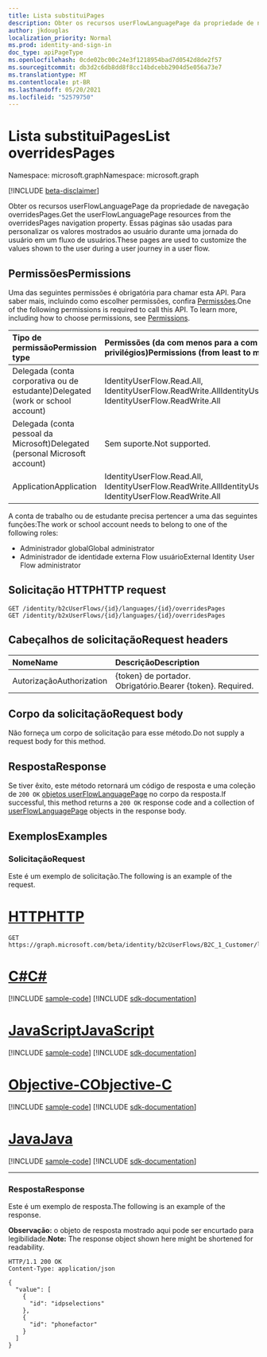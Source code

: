 ```yaml
---
title: Lista substituiPages
description: Obter os recursos userFlowLanguagePage da propriedade de navegação overridesPages.
author: jkdouglas
localization_priority: Normal
ms.prod: identity-and-sign-in
doc_type: apiPageType
ms.openlocfilehash: 0cde02bc00c24e3f1218954bad7d0542d8de2f57
ms.sourcegitcommit: db3d2c6db8dd8f8cc14bdcebb2904d5e056a73e7
ms.translationtype: MT
ms.contentlocale: pt-BR
ms.lasthandoff: 05/20/2021
ms.locfileid: "52579750"
---
```

# <a name="list-overridespages"></a><span data-ttu-id="63f4b-103">Lista substituiPages</span><span class="sxs-lookup"><span data-stu-id="63f4b-103">List overridesPages</span></span>

<span data-ttu-id="63f4b-104">Namespace: microsoft.graph</span><span class="sxs-lookup"><span data-stu-id="63f4b-104">Namespace: microsoft.graph</span></span>

[!INCLUDE [beta-disclaimer](../../includes/beta-disclaimer.md)]

<span data-ttu-id="63f4b-105">Obter os recursos userFlowLanguagePage da propriedade de navegação overridesPages.</span><span class="sxs-lookup"><span data-stu-id="63f4b-105">Get the userFlowLanguagePage resources from the overridesPages navigation property.</span></span> <span data-ttu-id="63f4b-106">Essas páginas são usadas para personalizar os valores mostrados ao usuário durante uma jornada do usuário em um fluxo de usuários.</span><span class="sxs-lookup"><span data-stu-id="63f4b-106">These pages are used to customize the values shown to the user during a user journey in a user flow.</span></span>

## <a name="permissions"></a><span data-ttu-id="63f4b-107">Permissões</span><span class="sxs-lookup"><span data-stu-id="63f4b-107">Permissions</span></span>

<span data-ttu-id="63f4b-p102">Uma das seguintes permissões é obrigatória para chamar esta API. Para saber mais, incluindo como escolher permissões, confira [Permissões](/graph/permissions-reference).</span><span class="sxs-lookup"><span data-stu-id="63f4b-p102">One of the following permissions is required to call this API. To learn more, including how to choose permissions, see [Permissions](/graph/permissions-reference).</span></span>

|<span data-ttu-id="63f4b-110">Tipo de permissão</span><span class="sxs-lookup"><span data-stu-id="63f4b-110">Permission type</span></span>      | <span data-ttu-id="63f4b-111">Permissões (da com menos para a com mais privilégios)</span><span class="sxs-lookup"><span data-stu-id="63f4b-111">Permissions (from least to most privileged)</span></span>              |
|:--------------------|:---------------------------------------------------------|
|<span data-ttu-id="63f4b-112">Delegada (conta corporativa ou de estudante)</span><span class="sxs-lookup"><span data-stu-id="63f4b-112">Delegated (work or school account)</span></span>|<span data-ttu-id="63f4b-113">IdentityUserFlow.Read.All, IdentityUserFlow.ReadWrite.All</span><span class="sxs-lookup"><span data-stu-id="63f4b-113">IdentityUserFlow.Read.All, IdentityUserFlow.ReadWrite.All</span></span>|
|<span data-ttu-id="63f4b-114">Delegada (conta pessoal da Microsoft)</span><span class="sxs-lookup"><span data-stu-id="63f4b-114">Delegated (personal Microsoft account)</span></span>| <span data-ttu-id="63f4b-115">Sem suporte.</span><span class="sxs-lookup"><span data-stu-id="63f4b-115">Not supported.</span></span>|
|<span data-ttu-id="63f4b-116">Application</span><span class="sxs-lookup"><span data-stu-id="63f4b-116">Application</span></span>|<span data-ttu-id="63f4b-117">IdentityUserFlow.Read.All, IdentityUserFlow.ReadWrite.All</span><span class="sxs-lookup"><span data-stu-id="63f4b-117">IdentityUserFlow.Read.All, IdentityUserFlow.ReadWrite.All</span></span>|

<span data-ttu-id="63f4b-118">A conta de trabalho ou de estudante precisa pertencer a uma das seguintes funções:</span><span class="sxs-lookup"><span data-stu-id="63f4b-118">The work or school account needs to belong to one of the following roles:</span></span>

* <span data-ttu-id="63f4b-119">Administrador global</span><span class="sxs-lookup"><span data-stu-id="63f4b-119">Global administrator</span></span>
* <span data-ttu-id="63f4b-120">Administrador de identidade externa Flow usuário</span><span class="sxs-lookup"><span data-stu-id="63f4b-120">External Identity User Flow administrator</span></span>

## <a name="http-request"></a><span data-ttu-id="63f4b-121">Solicitação HTTP</span><span class="sxs-lookup"><span data-stu-id="63f4b-121">HTTP request</span></span>

<!-- {
  "blockType": "ignored"
}
-->

``` http
GET /identity/b2cUserFlows/{id}/languages/{id}/overridesPages
GET /identity/b2xUserFlows/{id}/languages/{id}/overridesPages
```

## <a name="request-headers"></a><span data-ttu-id="63f4b-122">Cabeçalhos de solicitação</span><span class="sxs-lookup"><span data-stu-id="63f4b-122">Request headers</span></span>

|<span data-ttu-id="63f4b-123">Nome</span><span class="sxs-lookup"><span data-stu-id="63f4b-123">Name</span></span>|<span data-ttu-id="63f4b-124">Descrição</span><span class="sxs-lookup"><span data-stu-id="63f4b-124">Description</span></span>|
|:---|:---|
|<span data-ttu-id="63f4b-125">Autorização</span><span class="sxs-lookup"><span data-stu-id="63f4b-125">Authorization</span></span>|<span data-ttu-id="63f4b-p103">{token} de portador. Obrigatório.</span><span class="sxs-lookup"><span data-stu-id="63f4b-p103">Bearer {token}. Required.</span></span>|

## <a name="request-body"></a><span data-ttu-id="63f4b-128">Corpo da solicitação</span><span class="sxs-lookup"><span data-stu-id="63f4b-128">Request body</span></span>

<span data-ttu-id="63f4b-129">Não forneça um corpo de solicitação para esse método.</span><span class="sxs-lookup"><span data-stu-id="63f4b-129">Do not supply a request body for this method.</span></span>

## <a name="response"></a><span data-ttu-id="63f4b-130">Resposta</span><span class="sxs-lookup"><span data-stu-id="63f4b-130">Response</span></span>

<span data-ttu-id="63f4b-131">Se tiver êxito, este método retornará um código de resposta e uma coleção de `200 OK` [objetos userFlowLanguagePage](../resources/userflowlanguagepage.md) no corpo da resposta.</span><span class="sxs-lookup"><span data-stu-id="63f4b-131">If successful, this method returns a `200 OK` response code and a collection of [userFlowLanguagePage](../resources/userflowlanguagepage.md) objects in the response body.</span></span>

## <a name="examples"></a><span data-ttu-id="63f4b-132">Exemplos</span><span class="sxs-lookup"><span data-stu-id="63f4b-132">Examples</span></span>

### <a name="request"></a><span data-ttu-id="63f4b-133">Solicitação</span><span class="sxs-lookup"><span data-stu-id="63f4b-133">Request</span></span>

<span data-ttu-id="63f4b-134">Este é um exemplo de solicitação.</span><span class="sxs-lookup"><span data-stu-id="63f4b-134">The following is an example of the request.</span></span>


# <a name="http"></a>[<span data-ttu-id="63f4b-135">HTTP</span><span class="sxs-lookup"><span data-stu-id="63f4b-135">HTTP</span></span>](#tab/http)
<!-- {
  "blockType": "request",
  "name": "get_userflowlanguagepage_2"
}
-->

``` http
GET https://graph.microsoft.com/beta/identity/b2cUserFlows/B2C_1_Customer/languages/en/overridesPages
```
# <a name="c"></a>[<span data-ttu-id="63f4b-136">C#</span><span class="sxs-lookup"><span data-stu-id="63f4b-136">C#</span></span>](#tab/csharp)
[!INCLUDE [sample-code](../includes/snippets/csharp/get-userflowlanguagepage-2-csharp-snippets.md)]
[!INCLUDE [sdk-documentation](../includes/snippets/snippets-sdk-documentation-link.md)]

# <a name="javascript"></a>[<span data-ttu-id="63f4b-137">JavaScript</span><span class="sxs-lookup"><span data-stu-id="63f4b-137">JavaScript</span></span>](#tab/javascript)
[!INCLUDE [sample-code](../includes/snippets/javascript/get-userflowlanguagepage-2-javascript-snippets.md)]
[!INCLUDE [sdk-documentation](../includes/snippets/snippets-sdk-documentation-link.md)]

# <a name="objective-c"></a>[<span data-ttu-id="63f4b-138">Objective-C</span><span class="sxs-lookup"><span data-stu-id="63f4b-138">Objective-C</span></span>](#tab/objc)
[!INCLUDE [sample-code](../includes/snippets/objc/get-userflowlanguagepage-2-objc-snippets.md)]
[!INCLUDE [sdk-documentation](../includes/snippets/snippets-sdk-documentation-link.md)]

# <a name="java"></a>[<span data-ttu-id="63f4b-139">Java</span><span class="sxs-lookup"><span data-stu-id="63f4b-139">Java</span></span>](#tab/java)
[!INCLUDE [sample-code](../includes/snippets/java/get-userflowlanguagepage-2-java-snippets.md)]
[!INCLUDE [sdk-documentation](../includes/snippets/snippets-sdk-documentation-link.md)]

---



### <a name="response"></a><span data-ttu-id="63f4b-140">Resposta</span><span class="sxs-lookup"><span data-stu-id="63f4b-140">Response</span></span>

<span data-ttu-id="63f4b-141">Este é um exemplo de resposta.</span><span class="sxs-lookup"><span data-stu-id="63f4b-141">The following is an example of the response.</span></span>

<span data-ttu-id="63f4b-142">**Observação:** o objeto de resposta mostrado aqui pode ser encurtado para legibilidade.</span><span class="sxs-lookup"><span data-stu-id="63f4b-142">**Note:** The response object shown here might be shortened for readability.</span></span>
<!-- {
  "blockType": "response",
  "truncated": true,
  "@odata.type": "Collection(microsoft.graph.userFlowLanguagePage)"
}
-->

``` http
HTTP/1.1 200 OK
Content-Type: application/json

{
  "value": [
    {
      "id": "idpselections"
    },
    {
      "id": "phonefactor"
    }
  ]
}
```
